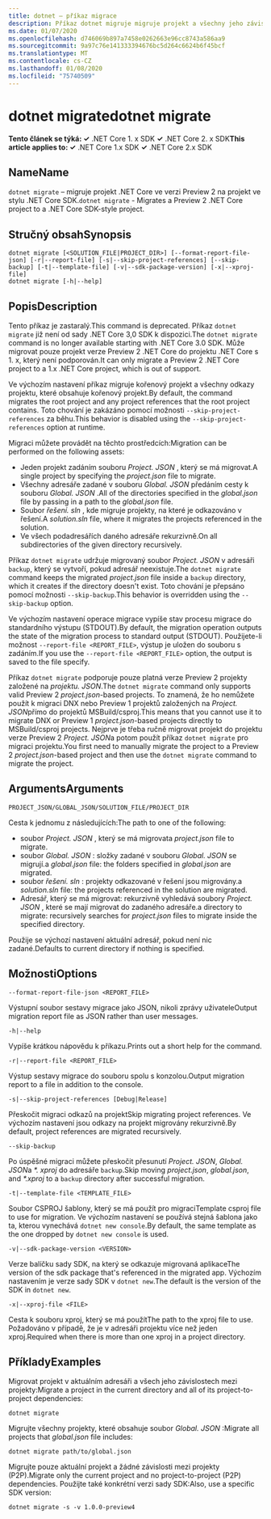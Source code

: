 ```yaml
---
title: dotnet – příkaz migrace
description: Příkaz dotnet migruje migruje projekt a všechny jeho závislosti.
ms.date: 01/07/2020
ms.openlocfilehash: d746069b897a7458e0262663e96cc8743a586aa9
ms.sourcegitcommit: 9a97c76e141333394676bc5d264c6624b6f45bcf
ms.translationtype: MT
ms.contentlocale: cs-CZ
ms.lasthandoff: 01/08/2020
ms.locfileid: "75740509"
---
```

# <a name="dotnet-migrate"></a><span data-ttu-id="27d68-103">dotnet migrate</span><span class="sxs-lookup"><span data-stu-id="27d68-103">dotnet migrate</span></span>

<span data-ttu-id="27d68-104">**Tento článek se týká: ✓** .NET Core 1. x SDK **✓** .NET Core 2. x SDK</span><span class="sxs-lookup"><span data-stu-id="27d68-104">**This article applies to: ✓** .NET Core 1.x SDK **✓** .NET Core 2.x SDK</span></span>

## <a name="name"></a><span data-ttu-id="27d68-105">Name</span><span class="sxs-lookup"><span data-stu-id="27d68-105">Name</span></span>

<span data-ttu-id="27d68-106">`dotnet migrate` – migruje projekt .NET Core ve verzi Preview 2 na projekt ve stylu .NET Core SDK.</span><span class="sxs-lookup"><span data-stu-id="27d68-106">`dotnet migrate` - Migrates a Preview 2 .NET Core project to a .NET Core SDK-style project.</span></span>

## <a name="synopsis"></a><span data-ttu-id="27d68-107">Stručný obsah</span><span class="sxs-lookup"><span data-stu-id="27d68-107">Synopsis</span></span>

```dotnetcli
dotnet migrate [<SOLUTION_FILE|PROJECT_DIR>] [--format-report-file-json] [-r|--report-file] [-s|--skip-project-references] [--skip-backup] [-t|--template-file] [-v|--sdk-package-version] [-x|--xproj-file]
dotnet migrate [-h|--help]
```

## <a name="description"></a><span data-ttu-id="27d68-108">Popis</span><span class="sxs-lookup"><span data-stu-id="27d68-108">Description</span></span>

<span data-ttu-id="27d68-109">Tento příkaz je zastaralý.</span><span class="sxs-lookup"><span data-stu-id="27d68-109">This command is deprecated.</span></span> <span data-ttu-id="27d68-110">Příkaz `dotnet migrate` již není od sady .NET Core 3,0 SDK k dispozici.</span><span class="sxs-lookup"><span data-stu-id="27d68-110">The `dotnet migrate` command is no longer available starting with .NET Core 3.0 SDK.</span></span> <span data-ttu-id="27d68-111">Může migrovat pouze projekt verze Preview 2 .NET Core do projektu .NET Core s 1. x, který není podporován.</span><span class="sxs-lookup"><span data-stu-id="27d68-111">It can only migrate a Preview 2 .NET Core project to a 1.x .NET Core project, which is out of support.</span></span>

<span data-ttu-id="27d68-112">Ve výchozím nastavení příkaz migruje kořenový projekt a všechny odkazy projektu, které obsahuje kořenový projekt.</span><span class="sxs-lookup"><span data-stu-id="27d68-112">By default, the command migrates the root project and any project references that the root project contains.</span></span> <span data-ttu-id="27d68-113">Toto chování je zakázáno pomocí možnosti `--skip-project-references` za běhu.</span><span class="sxs-lookup"><span data-stu-id="27d68-113">This behavior is disabled using the `--skip-project-references` option at runtime.</span></span>

<span data-ttu-id="27d68-114">Migraci můžete provádět na těchto prostředcích:</span><span class="sxs-lookup"><span data-stu-id="27d68-114">Migration can be performed on the following assets:</span></span>

* <span data-ttu-id="27d68-115">Jeden projekt zadáním souboru *Project. JSON* , který se má migrovat.</span><span class="sxs-lookup"><span data-stu-id="27d68-115">A single project by specifying the *project.json* file to migrate.</span></span>
* <span data-ttu-id="27d68-116">Všechny adresáře zadané v souboru *Global. JSON* předáním cesty k souboru *Global. JSON* .</span><span class="sxs-lookup"><span data-stu-id="27d68-116">All of the directories specified in the *global.json* file by passing in a path to the *global.json* file.</span></span>
* <span data-ttu-id="27d68-117">Soubor *řešení. sln* , kde migruje projekty, na které je odkazováno v řešení.</span><span class="sxs-lookup"><span data-stu-id="27d68-117">A *solution.sln* file, where it migrates the projects referenced in the solution.</span></span>
* <span data-ttu-id="27d68-118">Ve všech podadresářích daného adresáře rekurzivně.</span><span class="sxs-lookup"><span data-stu-id="27d68-118">On all subdirectories of the given directory recursively.</span></span>

<span data-ttu-id="27d68-119">Příkaz `dotnet migrate` udržuje migrovaný soubor *Project. JSON* v adresáři `backup`, který se vytvoří, pokud adresář neexistuje.</span><span class="sxs-lookup"><span data-stu-id="27d68-119">The `dotnet migrate` command keeps the migrated *project.json* file inside a `backup` directory, which it creates if the directory doesn't exist.</span></span> <span data-ttu-id="27d68-120">Toto chování je přepsáno pomocí možnosti `--skip-backup`.</span><span class="sxs-lookup"><span data-stu-id="27d68-120">This behavior is overridden using the `--skip-backup` option.</span></span>

<span data-ttu-id="27d68-121">Ve výchozím nastavení operace migrace vypíše stav procesu migrace do standardního výstupu (STDOUT).</span><span class="sxs-lookup"><span data-stu-id="27d68-121">By default, the migration operation outputs the state of the migration process to standard output (STDOUT).</span></span> <span data-ttu-id="27d68-122">Použijete-li možnost `--report-file <REPORT_FILE>`, výstup je uložen do souboru s zadáním.</span><span class="sxs-lookup"><span data-stu-id="27d68-122">If you use the `--report-file <REPORT_FILE>` option, the output is saved to the file specify.</span></span>

<span data-ttu-id="27d68-123">Příkaz `dotnet migrate` podporuje pouze platná verze Preview 2 projekty založené na *projektu. JSON*.</span><span class="sxs-lookup"><span data-stu-id="27d68-123">The `dotnet migrate` command only supports valid Preview 2 *project.json*-based projects.</span></span> <span data-ttu-id="27d68-124">To znamená, že ho nemůžete použít k migraci DNX nebo Preview 1 projektů založených na *Project. JSON*přímo do projektů MSBuild/csproj.</span><span class="sxs-lookup"><span data-stu-id="27d68-124">This means that you cannot use it to migrate DNX or Preview 1 *project.json*-based projects directly to MSBuild/csproj projects.</span></span> <span data-ttu-id="27d68-125">Nejprve je třeba ručně migrovat projekt do projektu verze Preview 2 *Project. JSON*a potom použít příkaz `dotnet migrate` pro migraci projektu.</span><span class="sxs-lookup"><span data-stu-id="27d68-125">You first need to manually migrate the project to a Preview 2 *project.json*-based project and then use the `dotnet migrate` command to migrate the project.</span></span>

## <a name="arguments"></a><span data-ttu-id="27d68-126">Arguments</span><span class="sxs-lookup"><span data-stu-id="27d68-126">Arguments</span></span>

`PROJECT_JSON/GLOBAL_JSON/SOLUTION_FILE/PROJECT_DIR`

<span data-ttu-id="27d68-127">Cesta k jednomu z následujících:</span><span class="sxs-lookup"><span data-stu-id="27d68-127">The path to one of the following:</span></span>

* <span data-ttu-id="27d68-128">soubor *Project. JSON* , který se má migrovat</span><span class="sxs-lookup"><span data-stu-id="27d68-128">a *project.json* file to migrate.</span></span>
* <span data-ttu-id="27d68-129">soubor *Global. JSON* : složky zadané v souboru *Global. JSON* se migrují.</span><span class="sxs-lookup"><span data-stu-id="27d68-129">a *global.json* file: the folders specified in *global.json* are migrated.</span></span>
* <span data-ttu-id="27d68-130">soubor *řešení. sln* : projekty odkazované v řešení jsou migrovány.</span><span class="sxs-lookup"><span data-stu-id="27d68-130">a *solution.sln* file: the projects referenced in the solution are migrated.</span></span>
* <span data-ttu-id="27d68-131">Adresář, který se má migrovat: rekurzivně vyhledává soubory *Project. JSON* , které se mají migrovat do zadaného adresáře.</span><span class="sxs-lookup"><span data-stu-id="27d68-131">a directory to migrate: recursively searches for *project.json* files to migrate inside the specified directory.</span></span>

<span data-ttu-id="27d68-132">Použije se výchozí nastavení aktuální adresář, pokud není nic zadané.</span><span class="sxs-lookup"><span data-stu-id="27d68-132">Defaults to current directory if nothing is specified.</span></span>

## <a name="options"></a><span data-ttu-id="27d68-133">Možnosti</span><span class="sxs-lookup"><span data-stu-id="27d68-133">Options</span></span>

`--format-report-file-json <REPORT_FILE>`

<span data-ttu-id="27d68-134">Výstupní soubor sestavy migrace jako JSON, nikoli zprávy uživatele</span><span class="sxs-lookup"><span data-stu-id="27d68-134">Output migration report file as JSON rather than user messages.</span></span>

`-h|--help`

<span data-ttu-id="27d68-135">Vypíše krátkou nápovědu k příkazu.</span><span class="sxs-lookup"><span data-stu-id="27d68-135">Prints out a short help for the command.</span></span>

`-r|--report-file <REPORT_FILE>`

<span data-ttu-id="27d68-136">Výstup sestavy migrace do souboru spolu s konzolou.</span><span class="sxs-lookup"><span data-stu-id="27d68-136">Output migration report to a file in addition to the console.</span></span>

`-s|--skip-project-references [Debug|Release]`

<span data-ttu-id="27d68-137">Přeskočit migraci odkazů na projekt</span><span class="sxs-lookup"><span data-stu-id="27d68-137">Skip migrating project references.</span></span> <span data-ttu-id="27d68-138">Ve výchozím nastavení jsou odkazy na projekt migrovány rekurzivně.</span><span class="sxs-lookup"><span data-stu-id="27d68-138">By default, project references are migrated recursively.</span></span>

`--skip-backup`

<span data-ttu-id="27d68-139">Po úspěšné migraci můžete přeskočit přesunutí *Project. JSON*, *Global. JSON*a *\*. xproj* do adresáře `backup`.</span><span class="sxs-lookup"><span data-stu-id="27d68-139">Skip moving *project.json*, *global.json*, and *\*.xproj* to a `backup` directory after successful migration.</span></span>

`-t|--template-file <TEMPLATE_FILE>`

<span data-ttu-id="27d68-140">Soubor CSPROJ šablony, který se má použít pro migraci</span><span class="sxs-lookup"><span data-stu-id="27d68-140">Template csproj file to use for migration.</span></span> <span data-ttu-id="27d68-141">Ve výchozím nastavení se používá stejná šablona jako ta, kterou vynechává `dotnet new console`.</span><span class="sxs-lookup"><span data-stu-id="27d68-141">By default, the same template as the one dropped by `dotnet new console` is used.</span></span>

`-v|--sdk-package-version <VERSION>`

<span data-ttu-id="27d68-142">Verze balíčku sady SDK, na který se odkazuje migrovaná aplikace</span><span class="sxs-lookup"><span data-stu-id="27d68-142">The version of the sdk package that's referenced in the migrated app.</span></span> <span data-ttu-id="27d68-143">Výchozím nastavením je verze sady SDK v `dotnet new`.</span><span class="sxs-lookup"><span data-stu-id="27d68-143">The default is the version of the SDK in `dotnet new`.</span></span>

`-x|--xproj-file <FILE>`

<span data-ttu-id="27d68-144">Cesta k souboru xproj, který se má použít</span><span class="sxs-lookup"><span data-stu-id="27d68-144">The path to the xproj file to use.</span></span> <span data-ttu-id="27d68-145">Požadováno v případě, že je v adresáři projektu více než jeden xproj.</span><span class="sxs-lookup"><span data-stu-id="27d68-145">Required when there is more than one xproj in a project directory.</span></span>

## <a name="examples"></a><span data-ttu-id="27d68-146">Příklady</span><span class="sxs-lookup"><span data-stu-id="27d68-146">Examples</span></span>

<span data-ttu-id="27d68-147">Migrovat projekt v aktuálním adresáři a všech jeho závislostech mezi projekty:</span><span class="sxs-lookup"><span data-stu-id="27d68-147">Migrate a project in the current directory and all of its project-to-project dependencies:</span></span>

`dotnet migrate`

<span data-ttu-id="27d68-148">Migrujte všechny projekty, které obsahuje soubor *Global. JSON* :</span><span class="sxs-lookup"><span data-stu-id="27d68-148">Migrate all projects that *global.json* file includes:</span></span>

`dotnet migrate path/to/global.json`

<span data-ttu-id="27d68-149">Migrujte pouze aktuální projekt a žádné závislosti mezi projekty (P2P).</span><span class="sxs-lookup"><span data-stu-id="27d68-149">Migrate only the current project and no project-to-project (P2P) dependencies.</span></span> <span data-ttu-id="27d68-150">Použijte také konkrétní verzi sady SDK:</span><span class="sxs-lookup"><span data-stu-id="27d68-150">Also, use a specific SDK version:</span></span>

`dotnet migrate -s -v 1.0.0-preview4`
